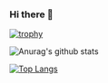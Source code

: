 ### Hi there 👋

[![trophy](https://github-profile-trophy.vercel.app/?username=boyisboyis&theme=gruvbox)](https://github.com/ryo-ma/github-profile-trophy)

![Anurag's github stats](https://github-readme-stats.vercel.app/api?username=anuraghazra&show_icons=true&theme=radical)

[![Top Langs](https://github-readme-stats.vercel.app/api/top-langs/?username=boyisboyis&layout=compact)](https://github.com/anuraghazra/github-readme-stats)


<!-- 
**boyisboyis/boyisboyis** is a ✨ _special_ ✨ repository because its `README.md` (this file) appears on your GitHub profile.

Here are some ideas to get you started:

- 🔭 I’m currently working on ...
- 🌱 I’m currently learning ...
- 👯 I’m looking to collaborate on ...
- 🤔 I’m looking for help with ...
- 💬 Ask me about ...
- 📫 How to reach me: ...
- 😄 Pronouns: ...
- ⚡ Fun fact: ...
-->
